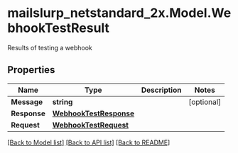 # mailslurp_netstandard_2x.Model.WebhookTestResult
Results of testing a webhook

## Properties

Name | Type | Description | Notes
------------ | ------------- | ------------- | -------------
**Message** | **string** |  | [optional] 
**Response** | [**WebhookTestResponse**](WebhookTestResponse) |  | 
**Request** | [**WebhookTestRequest**](WebhookTestRequest) |  | 

[[Back to Model list]](../README#documentation-for-models) [[Back to API list]](../README#documentation-for-api-endpoints) [[Back to README]](../README)

